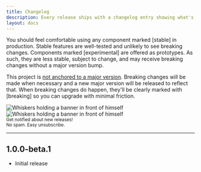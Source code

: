 ```yaml
---
title: Changelog
description: Every release ships with a changelog entry showing what's new.
layout: docs
---
```


You should feel comfortable using any component marked [stable] in production. Stable features are well-tested and unlikely to see breaking changes. Components marked [experimental] are offered as prototypes. As such, they are less stable, subject to change, and may receive breaking changes without a major version bump.

This project is [not anchored to a major version](https://www.abeautifulsite.net/posts/anchoring-software-to-major-versions/). Breaking changes will be made when necessary and a new major version will be released to reflect that. When breaking changes do happen, they'll be clearly marked with [breaking] so you can upgrade with minimal friction. 

<form 
  action="https://www.createsend.com/t/subscribeerror?description=" 
  method="post" 
  class="whiskers-email" 
  data-id="A61C50BEC994754B1D79C5819EC1255C1B31244D333BF1BA7C7110C86FE7CF7856BEBB1CE5FB5F305E491256458DDB0D84C7F6E7E798917706F78CD30AA744D5"
>
  <img class="only-light" src="/assets/images/whiskers/whiskers-banner-light.svg" alt="Whiskers holding a banner in front of himself">
  <img class="only-dark" src="/assets/images/whiskers/whiskers-banner-dark.svg" alt="Whiskers holding a banner in front of himself">
  <div class="whiskers-email-controls">
    <quiet-text-field
      name="cm-tydiudd-tydiudd" 
      type="email" 
      label="Email"
      maxlength="200"
      placeholder="you@example.com" 
      appearance="unstyled"
      autocomplete="Email"
      required 
    ></quiet-text-field>    
    <quiet-button icon-label="Sign up" type="submit" variant="primary">
      <quiet-icon name="send"></quiet-icon>
    </quiet-button>
  </div>
  <small>
    Get notified about new releases!<br>
    No spam. Easy unsubscribe.
  </small>
</form>

---

## 1.0.0-beta.1

- Initial release

